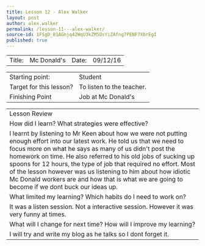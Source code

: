 ```yaml
---
title: Lesson 12 - Alex Walker
layout: post
author: alex.walker
permalink: /lesson-11---alex-walker/
source-id: 1FSgD_81AGhjq42WqU3kZM5OsYiZAfng7PENF7XbrEgI
published: true
---
```

<table>
  <tr>
    <td>Title:</td>
    <td>Mc Donald's</td>
    <td>Date:</td>
    <td>09/12/16</td>
  </tr>
</table>


<table>
  <tr>
    <td>Starting point:</td>
    <td>Student</td>
  </tr>
  <tr>
    <td>Target for this lesson?</td>
    <td>To listen to the teacher.</td>
  </tr>
  <tr>
    <td>Finishing Point</td>
    <td>Job at Mc Donald's </td>
  </tr>
</table>


<table>
  <tr>
    <td>Lesson Review</td>
  </tr>
  <tr>
    <td>How did I learn? What strategies were effective?</td>
  </tr>
  <tr>
    <td>I learnt by listening to Mr Keen about how we were not putting enough effort into our latest work. He told us that we need to focus more on what he says as many of us didn't post the homework on time. He also referred to his old jobs of sucking up spoons for 12 hours, the type of job that required no effort. Most of the lesson however was us listening to him about how idiotic Mc Donald workers are and how that is what we are going to become if we dont buck our ideas up.</td>
  </tr>
  <tr>
    <td>What limited my learning? Which habits do I need to work on?</td>
  </tr>
  <tr>
    <td>It was a listen session. Not a interactive session. However it was very funny at times.</td>
  </tr>
  <tr>
    <td>What will I change for next time? How will I improve my learning?</td>
  </tr>
  <tr>
    <td>I will try and write my blog as he talks so I dont forget it.</td>
  </tr>
</table>


